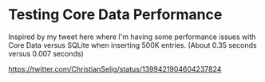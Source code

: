 # Testing Core Data Performance

Inspired by my tweet here where I'm having some performance issues with Core Data versus SQLite when inserting 500K entries. (About 0.35 seconds versus 0.007 seconds)

https://twitter.com/ChristianSelig/status/1399421904604237824
